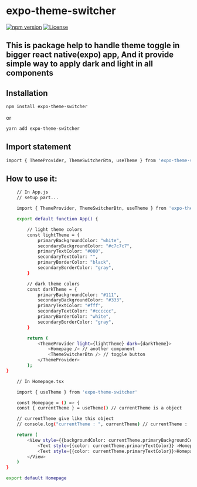 # expo-theme-switcher

[![npm version](https://img.shields.io/npm/v/expo-theme-switcher)](https://www.npmjs.com/package/expo-theme-switcher)
[![License](https://img.shields.io/badge/License-Apache%202.0-brightgreen.svg)](https://opensource.org/licenses/Apache-2.0)

## This is package help to handle theme toggle in bigger react native(expo) app, And it provide simple way to apply dark and light in all components

## Installation

```sh
npm install expo-theme-switcher

```

or

```sh
yarn add expo-theme-switcher

```

## Import statement

```sh
import { ThemeProvider, ThemeSwitcherBtn, useTheme } from 'expo-theme-switcher';

```

## How to use it:

```sh
    // In App.js
    // setup part...

    import { ThemeProvider, ThemeSwitcherBtn, useTheme } from 'expo-theme-switcher';

    export default function App() {

        // light theme colors
        const lightTheme = {
            primaryBackgroundColor: "white",
            secondaryBackgroundColor: "#c7c7c7",
            primaryTextColor: "#000",
            secondaryTextColor: "",
            primaryBorderColor: "black",
            secondaryBorderColor: "gray",
        }

        // dark theme colors
        const darkTheme = {
            primaryBackgroundColor: "#111",
            secondaryBackgroundColor: "#333",
            primaryTextColor: "#fff",
            secondaryTextColor: "#cccccc",
            primaryBorderColor: "white",
            secondaryBorderColor: "gray",
        }

        return (
            <ThemeProvider light={lightTheme} dark={darkTheme}>
                <Homepage /> // another component
                <ThemeSwitcherBtn /> // toggle button
            </ThemeProvider>
        );
}

```

```sh
    // In Homepage.tsx

    import { useTheme } from 'expo-theme-switcher'

    const Homepage = () => {
    const { currentTheme } = useTheme() // currentTheme is a object

    // currentTheme give like this object
    // console.log("currentTheme : ", currentTheme) // currentTheme :  {"isDarkMode": false, "primaryBackgroundColor": "white", "primaryTextColor": "#000", "secondaryBackgroundColor": "#ccc", "secondaryTextColor": "#4d4d4d"}

    return (
        <View style={{backgroundColor: currentTheme.primaryBackgroundColor}}>
            <Text style={{color: currentTheme.primaryTextColor}} >Homepage</Text>
            <Text style={{color: currentTheme.primaryTextColor}}>Homepage</Text>
        </View>
    )
}

export default Homepage


```
